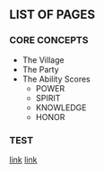 ## LIST OF PAGES

### CORE CONCEPTS
- The Village
- The Party
- The Ability Scores
  - POWER
  - SPIRIT
  - KNOWLEDGE
  - HONOR

### TEST

[link](Chapter1/CreatingACharacter)
[link](SpellTables)